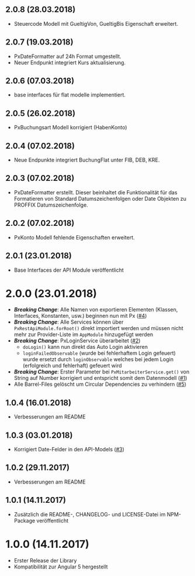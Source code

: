 2.0.8 (28.03.2018)
------------------
- Steuercode Modell mit GueltigVon, GueltigBis Eigenschaft erweitert.

2.0.7 (19.03.2018)
------------------
- PxDateFormatter auf 24h Format umgestellt.
- Neuer Endpunkt integriert Kurs aktualisierung.

2.0.6 (07.03.2018)
------------------
- base interfaces für flat modelle implementiert.

2.0.5 (26.02.2018)
------------------
- PxBuchungsart Modell korrigiert (HabenKonto)

2.0.4 (07.02.2018)
------------------
- Neue Endpunkte integriert BuchungFlat unter FIB, DEB, KRE.

2.0.3 (07.02.2018)
------------------
- PxDateFormatter erstellt. Dieser beinhaltet die Funktionalität für das Formatieren von
  Standard Datumszeichenfolgen oder Date Objekten zu PROFFIX Datumszeichenfolge.

2.0.2 (07.02.2018)
------------------
- PxKonto Modell fehlende Eigenschaften erweitert.

2.0.1 (23.01.2018)
------------------
- Base Interfaces der API Module veröffentlicht

2.0.0 (23.01.2018)
==================
- ***Breaking Change***: Alle Namen von exportieren Elementen (Klassen, Interfaces, Konstanten, usw.) beginnen nun mit Px ([#4](https://github.com/PROFFIX-NET/restapi-angular-library/issues/4))
- ***Breaking Change***: Alle Services können über `PxRestApiModule.forRoot()` direkt importiert werden und müssen nicht mehr zur Provider-Liste im `AppModule` hinzugefügt werden
- ***Breaking Change***: PxLoginService überarbeitet ([#2](https://github.com/PROFFIX-NET/restapi-angular-library/issues/2))
  - `doLogin()` kann nun direkt das Auto Login aktivieren
  - `loginFailedObservable` (wurde bei fehlerhaftem Login gefeuert) wurde ersetzt durch `loginObservable` welches bei jedem Login (erfolgreich und fehlerhaft) gefeuert wird
- ***Breaking Change***: Erster Parameter bei `PxMitarbeiterService.get()` von String auf Number korrigiert und entspricht somit dem Datenmodell ([#1](https://github.com/PROFFIX-NET/restapi-angular-library/issues/1))
- Alle Barrel-Files gelöscht um Circular Dependencies zu verhindern ([#5](https://github.com/PROFFIX-NET/restapi-angular-library/issues/5))

1.0.4 (16.01.2018)
------------------
- Verbesserungen am README

1.0.3 (03.01.2018)
------------------
- Korrigiert Date-Felder in den API-Models ([#3](https://github.com/PROFFIX-NET/restapi-angular-library/issues/3))

1.0.2 (29.11.2017)
------------------
- Verbesserungen am README

1.0.1 (14.11.2017)
------------------
- Zusätzlich die README-, CHANGELOG- und LICENSE-Datei im NPM-Package veröffentlicht

1.0.0 (14.11.2017)
==================
- Erster Release der Library
- Kompatibilität zur Angular 5 hergestellt
